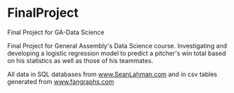 FinalProject
============

Final Project for GA-Data Science

Final Project for General Assembly's Data Science course. Investigating and developing a logistic regression model to predict a pitcher's win total based on his statistics as well as those of his teammates.

All data in SQL databases from www.SeanLahman.com and in csv tables generated from www.fangraphs.com
